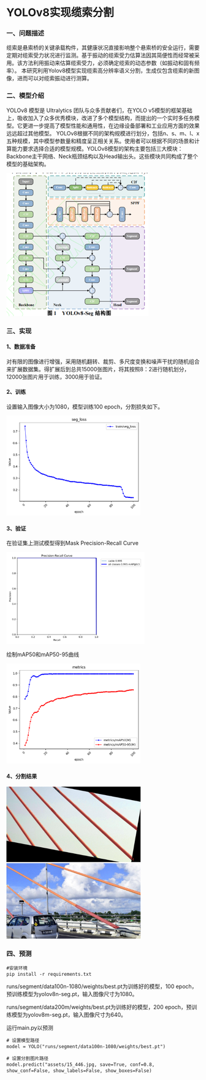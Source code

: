 # YOLOv8实现缆索分割
### 一、问题描述
缆索是悬索桥的关键承载构件，其健康状况直接影响整个悬索桥的安全运行，需要定期对缆索受力状况进行监测。基于振动的缆索受力估算法因其简便性而经常被采用。该方法利用振动来估算缆索受力，必须确定缆索的动态参数（如振动和固有频率）。
本研究利用Yolov8模型实现缆索高分辨率语义分割，生成仅包含缆索的新图像，进而可以对缆索振动进行测算。
### 二、模型介绍
YOLOv8 模型是 Ultralytics 团队与众多贡献者们，在YOLO v5模型的框架基础上，吸收加入了众多优秀模块，改进了多个模型结构，而提出的一个实时多任务模型。它更进一步提高了模型性能和通用性，在边缘设备部署和工业应用方面的效果远远超过其他模型。 YOLOv8根据不同的架构规模进行划分，包括n、s、m、l、x五种规模，其中模型参数量和精度呈正相关关系。使用者可以根据不同的场景和计算能力要求选择合适的模型规模。YOLOv8模型的架构主要包括三大模块：Backbone主干网络、Neck瓶颈结构以及Head输出头。这些模块共同构成了整个模型的基础架构。

<img src="assets/framework.png" alt="框架图" title="framework" width="370"/>

### 三、实现

#### 1、数据准备
对有限的图像进行增强，采用随机翻转、裁剪、多尺度变换和噪声干扰的随机组合来扩展数据集。得扩展后到总共15000张图片，将其按照8：2进行随机划分，12000张图片用于训练，3000用于验证。

#### 2、训练
设置输入图像大小为1080，模型训练100 epoch，分割损失如下。

<img src="assets/seg_loss.png" alt="分割损失" title="seg_loss" width="350"/>


#### 3、验证
在验证集上测试模型得到Mask Precision-Recall Curve

<img src="assets/P-R.png" alt="P-R图" title="P-R" width="360"/>

绘制mAP50和mAP50-95曲线

<img src="assets/mAP.png" alt="mAP" title="mAP" width="350"/>

#### 4、分割结果
<img src="assets/Picture1.png" alt="分割结果1" title="Picture1" width="350"/>
<img src="assets/Picture2.png" alt="分割结果2" title="Picture2" width="350"/>

### 四、预测

```
#安装环境
pip install -r requirements.txt
```

runs/segment/data100n-1080/weights/best.pt为训练好的模型，100 epoch，预训练模型为yolov8n-seg.pt，输入图像尺寸为1080。

runs/segment/data200m/weights/best.pt为训练好的模型，200 epoch，预训练模型为yolov8m-seg.pt，输入图像尺寸为640。

运行main.py以预测

```
# 设置模型路径
model = YOLO("runs/segment/data100n-1080/weights/best.pt")   
```

```
# 设置分割图片路径
model.predict("assets/15_446.jpg, save=True, conf=0.8, show_conf=False, show_labels=False, show_boxes=False) 
``` 
